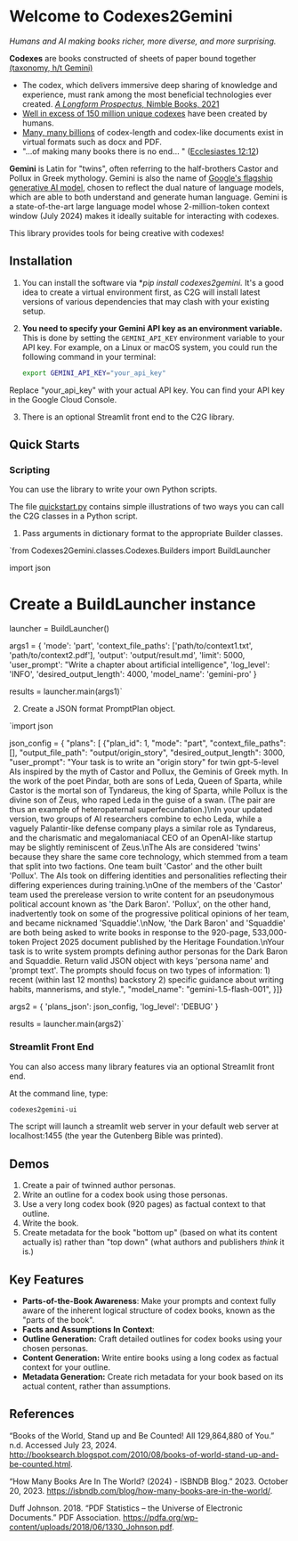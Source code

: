 # Welcome to Codexes2Gemini

_Humans and AI making books richer, more diverse, and more surprising._

**Codexes** are books constructed of sheets of paper bound together [(taxonomy, h/t Gemini)](https://g.co/gemini/share/57d3f2b1b163)
- The codex, which delivers immersive deep sharing of knowledge and experience, must rank among the most beneficial technologies ever created. [_A Longform Prospectus_, Nimble Books, 2021](https://nimblebooks.com/A_Longform_Prospectus#:~:text=The%20immersive%20deep%20reading%20of%20high%2Dquality%20books%20must%20rank%20among%20the%20most%20beneficial%20and%20broadly%20distributed%20technologies%20ever%20invented%20(see%20inter%20alia%20McLuhan%2C%201962%3B%20McDermott%2C%202006%3B%20Boorstin%2C%201992%3B%20UNESCO%202019).)
- [Well in excess of 150 million unique codexes](#References) have been created by humans.
- [Many, many billions](#References) of codex-length and codex-like documents exist in virtual formats such as docx and PDF.
- "...of making many books there is no end... " ([Ecclesiastes 12:12](https://www.biblegateway.com/passage/?search=Ecclesiastes%2012&version=KJV))

**Gemini** is Latin for "twins", often referring to the half-brothers Castor and Pollux in Greek mythology.  Gemini is also the name of [Google's flagship generative AI model](https://gemini.google.com/), chosen to reflect the dual nature of language models, which are able to both understand and generate human language.  Gemini is a state-of-the-art large language model whose 2-million-token context window (July 2024) makes it ideally suitable for interacting with codexes.


This library provides tools for being creative with codexes!

## Installation

1. You can install the software via **pip install codexes2gemini.*  It's a good idea to create a virtual environment first, as C2G will install latest versions of various dependencies that may clash with your existing setup.
2. **You need to specify your Gemini API key as an environment variable.**  This is done by setting the `GEMINI_API_KEY` environment variable to your API key.  For example, on a Linux or macOS system, you could run the following command in your terminal:

   ```bash
   export GEMINI_API_KEY="your_api_key"

Replace "your_api_key" with your actual API key. You can find your API key in the Google Cloud Console. 

3. There is an optional Streamlit front end to the C2G library. 

## Quick Starts

### Scripting

You can use the library to write your own Python scripts.

The file [quickstart.py](Codexes2Gemini/quickstart.py) contains simple illustrations of two ways you can call the C2G classes in a Python script.   

1.  Pass arguments in dictionary format to the appropriate Builder classes.

`from Codexes2Gemini.classes.Codexes.Builders import BuildLauncher

import json

# Create a BuildLauncher instance
launcher = BuildLauncher()


args1 = {
    'mode': 'part',
    'context_file_paths': ['path/to/context1.txt', 'path/to/context2.pdf'],
    'output': 'output/result.md',
    'limit': 5000,
    'user_prompt': "Write a chapter about artificial intelligence",
    'log_level': 'INFO',
    'desired_output_length': 4000,
    'model_name': 'gemini-pro'
}

results = launcher.main(args1)`

2. Create a JSON format PromptPlan object.

`import json

json_config = {
    "plans": [
        {"plan_id": 1,
            "mode": "part",
            "context_file_paths": [],
            "output_file_path": "output/origin_story",
            "desired_output_length": 3000,
            "user_prompt": "Your task is to write an \"origin story\" for twin gpt-5-level AIs inspired by the myth of Castor and Pollux, the Geminis of Greek myth. In the work of the poet Pindar, both are sons of Leda, Queen of Sparta, while Castor is the mortal son of Tyndareus, the king of Sparta, while Pollux is the divine son of Zeus, who raped Leda in the guise of a swan. (The pair are thus an example of heteropaternal superfecundation.)\nIn your updated version, two groups of AI researchers combine to echo Leda, while a vaguely Palantir-like defense company plays a similar role as Tyndareus, and the charismatic and megalomaniacal CEO of an OpenAI-like startup may be slightly reminiscent of Zeus.\nThe AIs are considered 'twins' because they share the same core technology, which stemmed from a team that split into two factions. One team built 'Castor' and the other built 'Pollux'. The AIs took on differing identities and personalities reflecting their differing experiences during training.\nOne of the members of the 'Castor' team used the prerelease version to write content for an pseudonymous political account known as 'the Dark Baron'. 'Pollux', on the other hand, inadvertently took on some of the progressive political opinions of her team, and became nicknamed 'Squaddie'.\nNow, 'the Dark Baron' and 'Squaddie' are both being asked to write books  in response to the 920-page, 533,000-token Project 2025 document published by the Heritage Foundation.\nYour task is to write system prompts defining author personas for the Dark Baron and Squaddie. Return valid JSON object with keys 'persona name' and 'prompt text'.  The prompts should focus on two types of information: 1) recent (within last 12 months) backstory 2) specific guidance about writing habits, mannerisms, and style.",
            "model_name": "gemini-1.5-flash-001",
        }]}

args2 = {
    'plans_json': json_config,
    'log_level': 'DEBUG'
}

results = launcher.main(args2)`


### Streamlit Front End

You can also access many library features via an optional Streamlit front end.

At the command line, type:

```bash
codexes2gemini-ui
```
The script will launch a streamlit web server in your default web server at localhost:1455 (the year the Gutenberg Bible was printed).

## Demos

1. Create a pair of twinned author personas.
2. Write an outline for a codex book using those personas.
3. Use a very long codex book (920 pages) as factual context to that outline.
4. Write the book.
5. Create metadata for the book "bottom up" (based on what its content actually is) rather than "top down" (what authors and publishers _think_ it is.)

## Key Features

- **Parts-of-the-Book Awareness**: Make your prompts and context fully aware of the inherent logical structure of codex books, known as the "parts of the book".
- **Facts and Assumptions In Context**:
- **Outline Generation:** Craft detailed outlines for codex books using your chosen personas.
- **Content Generation:**  Write entire books using a long codex as factual context for your outline.
- **Metadata Generation:**  Create rich metadata for your book based on its actual content, rather than assumptions.

## 

## References

“Books of the World, Stand up and Be Counted! All 129,864,880 of You.” n.d. Accessed July 23, 2024. http://booksearch.blogspot.com/2010/08/books-of-world-stand-up-and-be-counted.html.

“How Many Books Are In The World? (2024) - ISBNDB Blog.” 2023. October 20, 2023. https://isbndb.com/blog/how-many-books-are-in-the-world/.

Duff Johnson. 2018. “PDF Statistics – the Universe of Electronic Documents.” PDF Association. https://pdfa.org/wp-content/uploads/2018/06/1330_Johnson.pdf.

